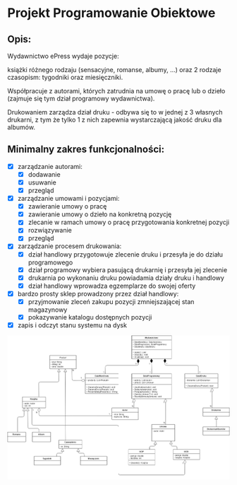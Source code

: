 # Projekt Programowanie Obiektowe

## Opis:
Wydawnictwo ePress wydaje pozycje:

książki różnego rodzaju (sensacyjne, romanse, albumy, ...) oraz
2 rodzaje czasopism: tygodniki oraz miesięczniki.

Współpracuje z autorami, których zatrudnia na umowę o pracę lub o dzieło (zajmuje się tym dział programowy wydawnictwa).

Drukowaniem zarządza dział druku - odbywa się to w jednej z 3 własnych drukarni,
z tym że tylko 1 z nich zapewnia wystarczającą jakość druku dla albumów. 

## Minimalny zakres funkcjonalności:
- [x] zarządzanie autorami:
    - [x]  dodawanie
    - [x]  usuwanie
    - [x]  przegląd
- [x] zarządzanie umowami i pozycjami:
    - [x]  zawieranie umowy o pracę
    - [x]  zawieranie umowy o dzieło na konkretną pozycję
    - [x]  zlecanie w ramach umowy o pracę przygotowania konkretnej pozycji
    - [x]  rozwiązywanie
    - [x]  przegląd
- [x] zarządzanie procesem drukowania:
    - [x]  dział handlowy przygotowuje zlecenie druku i przesyła je do działu programowego
    - [x]  dział programowy wybiera pasującą drukarnię i przesyła jej zlecenie
    - [x]  drukarnia po wykonaniu druku powiadamia działy druku i handlowy
    - [x]  dział handlowy wprowadza egzemplarze do swojej oferty
- [x] bardzo prosty sklep prowadzony przez dział handlowy:
    - [x]  przyjmowanie zleceń zakupu pozycji zmniejszającej stan magazynowy
    - [x]  pokazywanie katalogu dostępnych pozycji
- [x] zapis i odczyt stanu systemu na dysk

![UML Projektu](/UML/UML.png)
